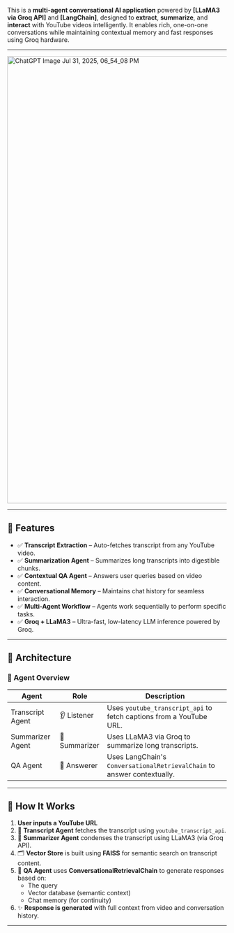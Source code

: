 This is a **multi-agent conversational AI application** powered by **[LLaMA3 via Groq API]** and **[LangChain]**, designed to **extract**, **summarize**, and **interact** with YouTube videos intelligently. It enables rich, one-on-one conversations while maintaining contextual memory and fast responses using Groq hardware.

---
<img width="1536" height="1024" alt="ChatGPT Image Jul 31, 2025, 06_54_08 PM" src="https://github.com/user-attachments/assets/85811293-13a2-4c42-9422-111187ebd326" />

---

## 📌 Features

- ✅ **Transcript Extraction** – Auto-fetches transcript from any YouTube video.
- ✅ **Summarization Agent** – Summarizes long transcripts into digestible chunks.
- ✅ **Contextual QA Agent** – Answers user queries based on video content.
- ✅ **Conversational Memory** – Maintains chat history for seamless interaction.
- ✅ **Multi-Agent Workflow** – Agents work sequentially to perform specific tasks.
- ✅ **Groq + LLaMA3** – Ultra-fast, low-latency LLM inference powered by Groq.

---

## 🧠 Architecture

### 🧩 Agent Overview

| Agent            | Role        | Description                                                                 |
|------------------|-------------|-----------------------------------------------------------------------------|
| Transcript Agent | 👂 Listener | Uses `youtube_transcript_api` to fetch captions from a YouTube URL.        |
| Summarizer Agent | 📄 Summarizer | Uses LLaMA3 via Groq to summarize long transcripts.                         |
| QA Agent         | 🤖 Answerer | Uses LangChain's `ConversationalRetrievalChain` to answer contextually.    |

---

## 🚀 How It Works

1. **User inputs a YouTube URL**
2. 🧠 **Transcript Agent** fetches the transcript using `youtube_transcript_api`.
3. 📄 **Summarizer Agent** condenses the transcript using LLaMA3 (via Groq API).
4. 🗂️ **Vector Store** is built using **FAISS** for semantic search on transcript content.
5. 🤖 **QA Agent** uses **ConversationalRetrievalChain** to generate responses based on:
   - The query
   - Vector database (semantic context)
   - Chat memory (for continuity)
6. ✨ **Response is generated** with full context from video and conversation history.

---



